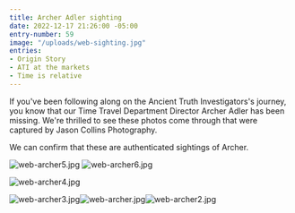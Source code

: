 ```yaml
---
title: Archer Adler sighting
date: 2022-12-17 21:26:00 -05:00
entry-number: 59
image: "/uploads/web-sighting.jpg"
entries:
- Origin Story
- ATI at the markets
- Time is relative
---
```


If you've been following along on the Ancient Truth Investigators's journey, you know that our Time Travel Department Director Archer Adler has been missing. We're thrilled to see these photos come through that were captured by Jason Collins Photography.

We can confirm that these are authenticated sightings of Archer.

![web-archer5.jpg](/uploads/web-archer5.jpg)
![web-archer6.jpg](/uploads/web-archer6.jpg)

![web-archer4.jpg](/uploads/web-archer4.jpg)

![web-archer3.jpg](/uploads/web-archer3.jpg)![web-archer.jpg](/uploads/web-archer.jpg)![web-archer2.jpg](/uploads/web-archer2.jpg)